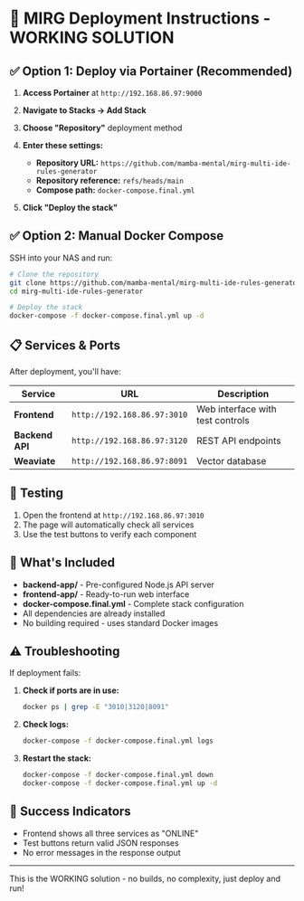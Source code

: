 # 🚀 MIRG Deployment Instructions - WORKING SOLUTION

## ✅ Option 1: Deploy via Portainer (Recommended)

1. **Access Portainer** at `http://192.168.86.97:9000`

2. **Navigate to Stacks → Add Stack**

3. **Choose "Repository"** deployment method

4. **Enter these settings:**
   - **Repository URL:** `https://github.com/mamba-mental/mirg-multi-ide-rules-generator`
   - **Repository reference:** `refs/heads/main`
   - **Compose path:** `docker-compose.final.yml`

5. **Click "Deploy the stack"**

## ✅ Option 2: Manual Docker Compose

SSH into your NAS and run:

```bash
# Clone the repository
git clone https://github.com/mamba-mental/mirg-multi-ide-rules-generator.git
cd mirg-multi-ide-rules-generator

# Deploy the stack
docker-compose -f docker-compose.final.yml up -d
```

## 📋 Services & Ports

After deployment, you'll have:

| Service | URL | Description |
|---------|-----|-------------|
| **Frontend** | `http://192.168.86.97:3010` | Web interface with test controls |
| **Backend API** | `http://192.168.86.97:3120` | REST API endpoints |
| **Weaviate** | `http://192.168.86.97:8091` | Vector database |

## 🧪 Testing

1. Open the frontend at `http://192.168.86.97:3010`
2. The page will automatically check all services
3. Use the test buttons to verify each component

## 📁 What's Included

- **backend-app/** - Pre-configured Node.js API server
- **frontend-app/** - Ready-to-run web interface
- **docker-compose.final.yml** - Complete stack configuration
- All dependencies are already installed
- No building required - uses standard Docker images

## ⚠️ Troubleshooting

If deployment fails:

1. **Check if ports are in use:**
   ```bash
   docker ps | grep -E "3010|3120|8091"
   ```

2. **Check logs:**
   ```bash
   docker-compose -f docker-compose.final.yml logs
   ```

3. **Restart the stack:**
   ```bash
   docker-compose -f docker-compose.final.yml down
   docker-compose -f docker-compose.final.yml up -d
   ```

## 🎯 Success Indicators

- Frontend shows all three services as "ONLINE"
- Test buttons return valid JSON responses
- No error messages in the response output

---

This is the WORKING solution - no builds, no complexity, just deploy and run!